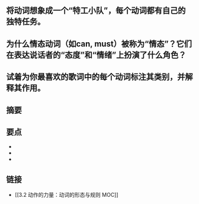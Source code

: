 ## 将动词想象成一个“特工小队”，每个动词都有自己的独特任务。


## 为什么情态动词（如can, must）被称为“情态”？它们在表达说话者的“态度”和“情绪”上扮演了什么角色？


## 试着为你最喜欢的歌词中的每个动词标注其类别，并解释其作用。


## 摘要


## 要点

- 
- 
- 

## 链接

- [[3.2 动作的力量：动词的形态与规则 MOC]]
